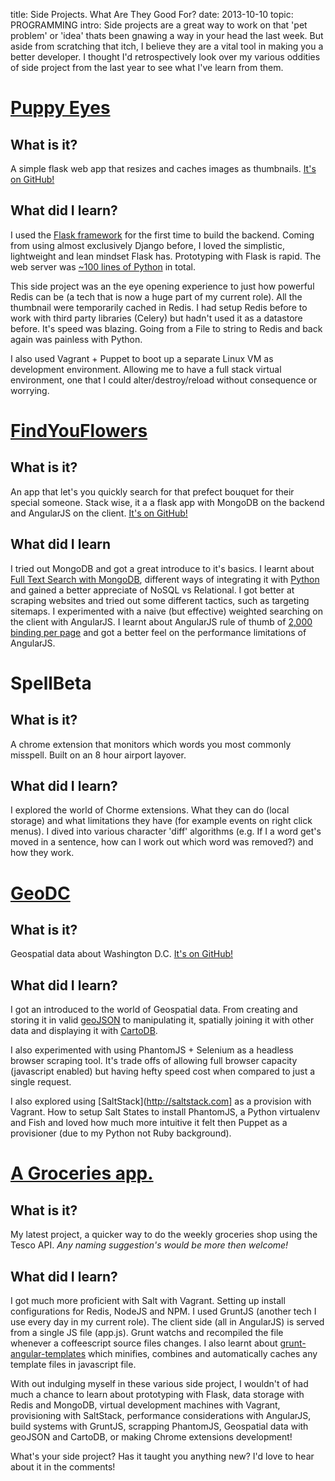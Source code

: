 title: Side Projects. What Are They Good For?
date: 2013-10-10
topic: PROGRAMMING
intro: Side projects are a great way to work on that 'pet problem' or 'idea' thats been gnawing a way in your head the last week. But aside from scratching that itch, I believe they are a vital tool in making you a better developer. I thought I'd retrospectively look over my various oddities of side project from the last year to see what I've learn from them.

# [Puppy Eyes](puppystream.trackmaven.com)
## What is it?
A simple flask web app that resizes and caches images as thumbnails. [It's on GitHub!](https://github.com/cameronmaske/puppy-eyes/)

## What did I learn?
I used the [Flask framework](http://flask.pocoo.org/) for the first time to build the backend. Coming from using almost exclusively Django before, I loved the simplistic, lightweight and lean mindset Flask has. Prototyping with Flask is rapid. The web server was [~100 lines of Python](https://github.com/cameronmaske/puppy-eyes/blob/master/main.py) in total.

This side project was an the eye opening experience to just how powerful Redis can be (a tech that is now a huge part of my current role). All the thumbnail were temporarily cached in Redis. I had setup Redis before to work with third party libraries (Celery) but hadn't used it as a datastore before. It's speed was blazing. Going from a File to string to Redis and back again was painless with Python.

I also used Vagrant + Puppet to boot up a separate Linux VM as development environment. Allowing me to have a full stack virtual environment, one that I could alter/destroy/reload without consequence or worrying.

# [FindYouFlowers](findyouflowers.herokuapp.com)
## What is it?
An app that let's you quickly search for that prefect bouquet for their special someone.
Stack wise, it a a flask app with MongoDB on the backend and AngularJS on the client. [It's on GitHub!](https://github.com/cameronmaske/find-you-flowers)

## What did I learn
I tried out MongoDB and got a great introduce to it's basics. I learnt about [Full Text Search with MongoDB](http://docs.mongodb.org/manual/core/text-search/), different ways of integrating it with [Python](http://api.mongodb.org/python/current/) and gained a better appreciate of NoSQL vs Relational.
I got better at scraping websites and tried out some different tactics, such as targeting sitemaps.
I experimented with a naive (but effective) weighted searching on the client with AngularJS. I learnt about AngularJS rule of thumb of [2,000 binding per page](http://stackoverflow.com/questions/9682092/databinding-in-angularjs) and got a better feel on the performance limitations of AngularJS.

# SpellBeta
## What is it?
A chrome extension that monitors which words you most commonly misspell. Built on an 8 hour airport layover.

## What did I learn?
I explored the world of Chorme extensions. What they can do (local storage) and what limitations they have (for example events on right click menus). I dived into  various character 'diff' algorithms (e.g. If I a word get's moved in a sentence, how can I work out which word was removed?) and how they work.

# [GeoDC](https://github.com/cameronmaske/geo-dc)
## What is it?
Geospatial data about Washington D.C. [It's on GitHub!](https://github.com/cameronmaske/geo-dc/blob/master/datasets/crime/crime.geojson)

## What did I learn?
I got an introduced to the world of Geospatial data. From creating and storing it in valid [geoJSON](https://github.com/cameronmaske/geo-dc/blob/master/datasets/crime/crime.geojson) to manipulating it, spatially joining it with other data and displaying it with [CartoDB](http://cdb.io/1hxnGai).

I also experimented with using PhantomJS + Selenium as a headless browser scraping tool. It's trade offs of  allowing full browser capacity (javascript enabled) but having hefty speed cost when compared to just a single request.

I also explored using [SaltStack](http://saltstack.com] as a provision with Vagrant. How to setup Salt States to install PhantomJS, a Python virtualenv and Fish and loved how much more intuitive it felt then Puppet as a provisioner (due to my Python not Ruby background).

# [A Groceries app.](http://tesco-groceries.herokuapp.com/)
## What is it?
My latest project, a quicker way to do the weekly groceries shop using the Tesco API. *Any naming suggestion's would be more then welcome!*

## What did I learn?
I got much more proficient with Salt with Vagrant. Setting up install configurations for Redis, NodeJS and NPM.
I used GruntJS (another tech I use every day in my current role). The client side (all in AngularJS) is served from a single JS file (app.js). Grunt watchs and recompiled the file whenever a coffeescript source files changes. I also learnt about [grunt-angular-templates](https://npmjs.org/package/grunt-angular-templates) which minifies, combines and automatically caches any template files in javascript file.

With out indulging myself in these various side project, I wouldn't of had much a chance to learn about prototyping with Flask, data storage with Redis and MongoDB, virtual development machines with Vagrant, provisioning with SaltStack, performance considerations with AngularJS, build systems with GruntJS, scrapping PhantomJS, Geospatial data with geoJSON and CartoDB, or making Chrome extensions development!

What's your side project? Has it taught you anything new? I'd love to hear about it in the comments!